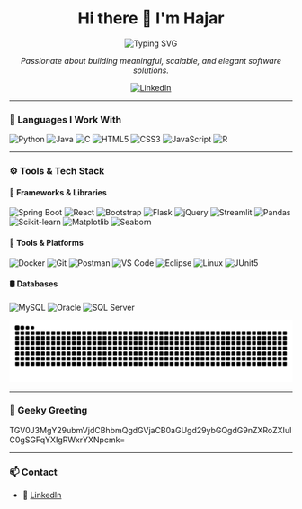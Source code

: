 <!-- README.md for hajarek24 -->

<!-- Intro Section -->
<div align="center">

<h1>
  Hi there 👋 I'm <strong>Hajar</strong>
</h1>

<img src="https://readme-typing-svg.herokuapp.com?font=Fira+Code&size=26&duration=4000&pause=1000&color=36BCF7&center=true&vCenter=true&multiline=true&width=500&lines=I+create+stuff+sometimes!" alt="Typing SVG" />

<p><em>Passionate about building meaningful, scalable, and elegant software solutions.</em></p>


<!-- LinkedIn -->
<a href="https://www.linkedin.com/in/hajar-elkasiri-711a202a1/" target="_blank">
  <img alt="LinkedIn" src="https://img.shields.io/badge/LinkedIn-blue?style=flat&logo=linkedin&labelColor=0A66C2&logoColor=white">
</a>

</div>

---

### 🧠 Languages I Work With

![Python](https://img.shields.io/badge/Python-3670A0.svg?style=flat&logo=python&logoColor=ffdd54)
![Java](https://img.shields.io/badge/Java-F80000.svg?style=flat&logo=openjdk&logoColor=white)
![C](https://img.shields.io/badge/C-A8B9CC.svg?style=flat&logo=c&logoColor=white)
![HTML5](https://img.shields.io/badge/HTML5-E34F26.svg?style=flat&logo=html5&logoColor=white)
![CSS3](https://img.shields.io/badge/CSS3-1572B6.svg?style=flat&logo=css3&logoColor=white)
![JavaScript](https://img.shields.io/badge/JavaScript-F7DF1E.svg?style=flat&logo=javascript&logoColor=black)
![R](https://img.shields.io/badge/R-%23276DC3.svg?style=flat&logo=r&logoColor=white)

---

### ⚙️ Tools & Tech Stack

#### 🚀 Frameworks & Libraries

![Spring Boot](https://img.shields.io/badge/Spring%20Boot-6DB33F.svg?style=flat&logo=spring-boot&logoColor=white)
![React](https://img.shields.io/badge/React-20232a.svg?style=flat&logo=react&logoColor=61DAFB)
![Bootstrap](https://img.shields.io/badge/Bootstrap-7952B3.svg?style=flat&logo=bootstrap&logoColor=white)
![Flask](https://img.shields.io/badge/Flask-000000.svg?style=flat&logo=flask&logoColor=white)
![jQuery](https://img.shields.io/badge/jQuery-0769AD.svg?style=flat&logo=jquery&logoColor=white)
![Streamlit](https://img.shields.io/badge/Streamlit-FF4B4B.svg?style=flat&logo=streamlit&logoColor=white)
![Pandas](https://img.shields.io/badge/Pandas-150458.svg?style=flat&logo=pandas&logoColor=white)
![Scikit-learn](https://img.shields.io/badge/Scikit%20learn-005C99.svg?style=flat&logo=scikit-learn&logoColor=F7931E)
![Matplotlib](https://img.shields.io/badge/Matplotlib-white.svg?style=flat&logo=matplotlib&logoColor=11557C)
![Seaborn](https://img.shields.io/badge/Seaborn-64B5CD.svg?style=flat&logo=seaborn&logoColor=4C72B0)

#### 🧰 Tools & Platforms

![Docker](https://img.shields.io/badge/Docker-0db7ed.svg?style=flat&logo=docker&logoColor=white)
![Git](https://img.shields.io/badge/Git-F05032.svg?style=flat&logo=git&logoColor=white)
![Postman](https://img.shields.io/badge/Postman-FF6C37.svg?style=flat&logo=postman&logoColor=white)
![VS Code](https://img.shields.io/badge/VS%20Code-007ACC.svg?style=flat&logo=visual-studio-code&logoColor=white)
![Eclipse](https://img.shields.io/badge/Eclipse-2C2255.svg?style=flat&logo=eclipse&logoColor=white)
![Linux](https://img.shields.io/badge/Linux-FCC624.svg?style=flat&logo=linux&logoColor=black)
![JUnit5](https://img.shields.io/badge/JUnit5-D32F2F.svg?style=flat&logo=junit5&logoColor=25A162)

#### 🛢 Databases

![MySQL](https://img.shields.io/badge/MySQL-4479A1.svg?style=flat&logo=mysql&logoColor=white)
![Oracle](https://img.shields.io/badge/Oracle-FF0000.svg?style=flat&logo=oracle&logoColor=white)
![SQL Server](https://img.shields.io/badge/SQL%20Server-737373.svg?style=flat&logo=sql-server&logoColor=A91D22)



<p align="center">
  <img src="https://raw.githubusercontent.com/hajarek24/hajarek24/output/snake.svg" alt="snake gif" />
</p>



---

### 🧠 Geeky Greeting


TGV0J3MgY29ubmVjdCBhbmQgdGVjaCB0aGUgd29ybGQgdG9nZXRoZXIuIC0gSGFqYXIgRWxrYXNpcmk=


---

### 📫 Contact

- 📎 [LinkedIn](https://www.linkedin.com/in/hajar-elkasiri-711a202a1/)


